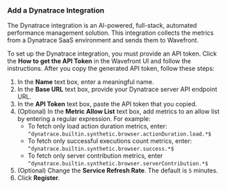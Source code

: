 ### Add a Dynatrace Integration

The Dynatrace integration is an AI-powered, full-stack, automated performance management solution. This integration collects the metrics from a Dynatrace SaaS environment and sends them to Wavefront.

To set up the Dynatrace integration, you must provide an API token. Click the **How to get the API Token** in the Wavefront UI and follow the instructions. After you copy the generated API token, follow these steps:

1. In the **Name** text box, enter a meaningful name.
2. In the **Base URL** text box, provide your Dynatrace server API endpoint URL.
3. In the **API Token** text box, paste the API token that you copied.
4. (Optional) In the **Metric Allow List** text box, add metrics to an allow list by entering a regular expression. For example:
   * To fetch only load action duration metrics, enter: <code>^dynatrace.builtin.synthetic.browser.actionDuration.load.*$</code>
   * To fetch only successful executions count metrics, enter: <code>^dynatrace.builtin.synthetic.browser.success.*$</code>
   * To fetch only server contribution metrics, enter <code>^dynatrace.builtin.synthetic.browser.serverContribution.*$</code>
5. (Optional) Change the **Service Refresh Rate**. The default is `5` minutes.
6. Click **Register**.
